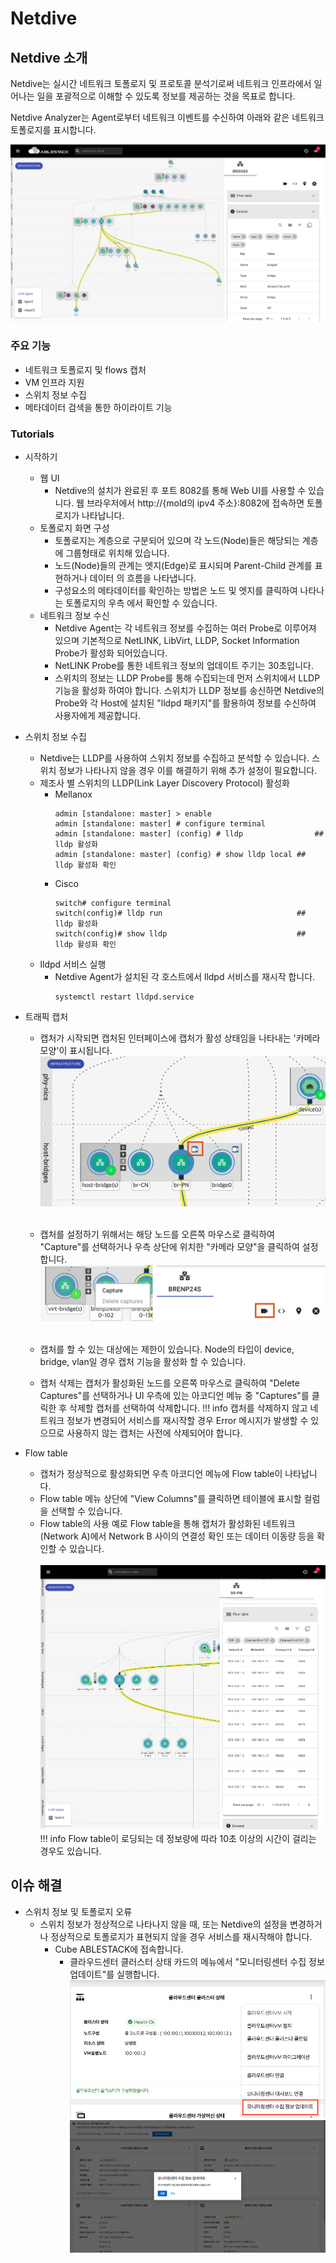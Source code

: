 # Netdive

## Netdive 소개
Netdive는 실시간 네트워크 토폴로지 및 프로토콜 분석기로써 네트워크 인프라에서 일어나는 일을 포괄적으로 이해할 수 있도록 정보를 제공하는 것을 목표로 합니다.

Netdive Analyzer는 Agent로부터 네트워크 이벤트를 수신하여 아래와 같은 네트워크 토폴로지를 표시합니다.

![netdive-ui-main](../../assets/images/netdive-ui-main.png)

### 주요 기능
* 네트워크 토폴로지 및 flows 캡처
* VM 인프라 지원
* 스위치 정보 수집
* 메타데이터 검색을 통한 하이라이트 기능

### Tutorials
  - 시작하기
    - 웹 UI
        - Netdive의 설치가 완료된 후 포트 8082를 통해 Web UI를 사용할 수 있습니다. 웹 브라우저에서 http://{mold의 ipv4 주소}:8082에 접속하면 토폴로지가 나타납니다.
    - 토폴로지 화면 구성
        - 토폴로지는 계층으로 구분되어 있으며 각 노드(Node)들은 해당되는 계층에 그룹형태로 위치해 있습니다.
        - 노드(Node)들의 관계는 엣지(Edge)로 표시되며 Parent-Child 관계를 표현하거나 데이터 의 흐름을 나타냅니다.
        - 구성요소의 메타데이터를 확인하는 방법은 노드 및 엣지를 클릭하여 나타나는 토폴로지의 우측 에서 확인할 수 있습니다.
    - 네트워크 정보 수신
        - Netdive Agent는 각 네트워크 정보를 수집하는 여러 Probe로 이루어져 있으며 기본적으로 NetLINK, LibVirt, LLDP, Socket Information Probe가 활성화 되어있습니다.
        - NetLINK Probe를 통한 네트워크 정보의 업데이트 주기는 30초입니다.
        - 스위치의 정보는 LLDP Probe를 통해 수집되는데 먼저 스위치에서 LLDP 기능을 활성화 하여야 합니다. 스위치가 LLDP 정보를 송신하면 Netdive의 Probe와 각 Host에 설치된 "lldpd 패키지"를 활용하여 정보를 수신하여 사용자에게 제공합니다.

  - 스위치 정보 수집
    - Netdive는 LLDP를 사용하여 스위치 정보를 수집하고 분석할 수 있습니다. 스위치 정보가 나타나지 않을 경우 이를 해결하기 위해 추가 설정이 필요합니다.
    - 제조사 별 스위치의 LLDP(Link Layer Discovery Protocol) 활성화
        - Mellanox
          ~~~
          admin [standalone: master] > enable
          admin [standalone: master] # configure terminal
          admin [standalone: master] (config) # lldp				## lldp 활성화
          admin [standalone: master] (config) # show lldp local	## lldp 활성화 확인
          ~~~      
        - Cisco
          ~~~
          switch# configure terminal
          switch(config)# lldp run								## lldp 활성화
          switch(config)# show lldp								## lldp 활성화 확인
          ~~~
    - lldpd 서비스 실행
      - Netdive Agent가 설치된 각 호스트에서 lldpd 서비스를 재시작 합니다.
        ~~~
        systemctl restart lldpd.service
        ~~~

 - 트래픽 캡처
    - 캡처가 시작되면 캡처된 인터페이스에 캡처가 활성 상태임을 나타내는 '카메라 모양'이 표시됩니다.
       ![netdive-capture-camera](../../assets/images/netdive-capture-camera.png)<br/><br/>
   
    - 캡처를 설정하기 위해서는 해당 노드를 오른쪽 마우스로 클릭하여 "Capture"를 선택하거나 우측 상단에 위치한 "카메라 모양"을 클릭하여 설정합니다.
    ![netdive-capture-mouse-click-button](../../assets/images/netdive-capture.png)
    <br/><br/>

    - 캡처를 할 수 있는 대상에는 제한이 있습니다. Node의 타입이 device, bridge, vlan일 경우 캡처 기능을 활성화 할 수 있습니다.
    - 캡처 삭제는 캡처가 활성화된 노드를 오른쪽 마우스로 클릭하여 "Delete Captures"를 선택하거나 UI 우측에 있는 아코디언 메뉴 중 "Captures"를 클릭한 후 삭제할 캡처를 선택하여 삭제합니다.
    !!! info
        캡처를 삭제하지 않고 네트워크 정보가 변경되어 서비스를 재시작할 경우 Error 메시지가 발생할 수 있으므로 사용하지 않는 캡처는 사전에 삭제되어야 합니다.
   
  - Flow table
    - 캡처가 정상적으로 활성화되면 우측 아코디언 메뉴에 Flow table이 나타납니다.
    - Flow table 메뉴 상단에 "View Columns"를 클릭하면 테이블에 표시할 컬럼을 선택할 수 있습니다.
    - Flow table의 사용 예로 Flow table을 통해 캡처가 활성화된 네트워크(Network A)에서 Network B 사이의 연결성 확인 또는 데이터 이동량 등을 확인할 수 있습니다.<br/><br/>
    ![netdive-flowTable](../../assets/images/netdive-flowTable.png)
    !!! info
        Flow table이 로딩되는 데 정보량에 따라 10초 이상의 시간이 걸리는 경우도 있습니다.

## 이슈 해결
  - 스위치 정보 및 토폴로지 오류
    - 스위치 정보가 정상적으로 나타나지 않을 때, 또는 Netdive의 설정을 변경하거나 정상적으로 토폴로지가 표현되지 않을 경우 서비스를 재시작해야 합니다.
      - Cube ABLESTACK에 접속합니다.
        - 클라우드센터 클러스터 상태 카드의 메뉴에서 "모니터링센터 수집 정보 업데이트"를 실행합니다.
        ![netdive-restart-1](../../assets/images/netdive-restart-1.png)
        ![netdive-restart-2](../../assets/images/netdive-restart-2.png)

